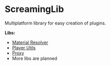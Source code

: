 # ScreamingLib
Multiplatform library for easy creation of plugins.

**Libs:**
* [Material Resolver](material/README.md)
* [Player Utils](player/README.md)
* [Proxy](proxy/README.md)
* More libs are planned